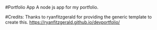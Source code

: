 #Portfolio App
A node js app for my portfolio.

#Credits:
Thanks to ryanfitzgerald for providing the generic template to create this.
https://ryanfitzgerald.github.io/devportfolio/

